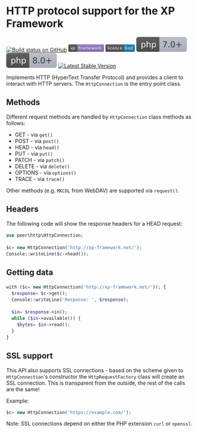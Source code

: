 HTTP protocol support for the XP Framework
========================================================================

[![Build status on GitHub](https://github.com/xp-framework/http/workflows/Tests/badge.svg)](https://github.com/xp-framework/http/actions)
[![XP Framework Module](https://raw.githubusercontent.com/xp-framework/web/master/static/xp-framework-badge.png)](https://github.com/xp-framework/core)
[![BSD Licence](https://raw.githubusercontent.com/xp-framework/web/master/static/licence-bsd.png)](https://github.com/xp-framework/core/blob/master/LICENCE.md)
[![Requires PHP 7.0+](https://raw.githubusercontent.com/xp-framework/web/master/static/php-7_0plus.svg)](http://php.net/)
[![Supports PHP 8.0+](https://raw.githubusercontent.com/xp-framework/web/master/static/php-8_0plus.svg)](http://php.net/)
[![Latest Stable Version](https://poser.pugx.org/xp-framework/http/version.png)](https://packagist.org/packages/xp-framework/http)

Implements HTTP (HyperText Transfer Protocol) and provides a client to interact with HTTP servers. The `HttpConnection` is the entry point class.

Methods
-------
Different request methods are handled by `HttpConnection` class methods as follows:

* GET - via `get()`
* POST - via `post()`
* HEAD - via `head()`
* PUT - via `put()`
* PATCH - via `patch()`
* DELETE - via `delete()`
* OPTIONS - via `options()`
* TRACE - via `trace()`

Other methods (e.g. `MKCOL` from WebDAV) are supported via `request()`.

Headers
-------
The following code will show the response headers for a HEAD request:

```php
use peer\http\HttpConnection;

$c= new HttpConnection('http://xp-framework.net/');
Console::writeLine($c->head());
```

Getting data
-----------

```php
with ($c= new HttpConnection('http://xp-framework.net/')); {
  $response= $c->get();
  Console::writeLine('Response: ', $response);
  
  $in= $response->in();
  while ($in->available()) {
    $bytes= $in->read();
  }
}
```

SSL support
-----------
This API also supports SSL connections - based on the scheme given to `HttpConnection`'s constructor the `HttpRequestFactory` class will create an SSL connection. This is transparent from the outside, the rest of the calls are the same!

Example:

```php
$c= new HttpConnection('https://example.com/');
```

Note: SSL connections depend on either the PHP extension `curl` or `openssl`.
